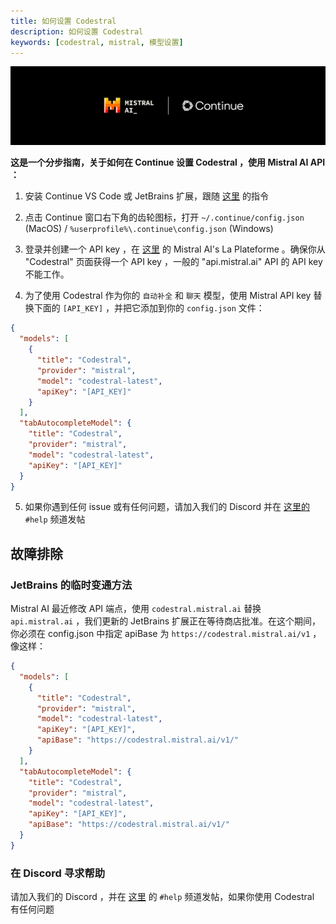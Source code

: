 ```yaml
---
title: 如何设置 Codestral
description: 如何设置 Codestral
keywords: [codestral, mistral, 模型设置]
---
```


![mistral x continue](../../../../../../static/img/mistral-x-continue.png)

**这是一个分步指南，关于如何在 Continue 设置 Codestral ，使用 Mistral AI API ：**

1. 安装 Continue VS Code 或 JetBrains 扩展，跟随 [这里](../../getting-started/install.md) 的指令

2. 点击 Continue 窗口右下角的齿轮图标，打开 `~/.continue/config.json` (MacOS) / `%userprofile%\.continue\config.json` (Windows)

3. 登录并创建一个 API key ，在 [这里](https://console.mistral.ai/codestral) 的 Mistral AI's La Plateforme 。确保你从 "Codestral" 页面获得一个 API key ，一般的 "api.mistral.ai" API 的 API key 不能工作。

4. 为了使用 Codestral 作为你的 `自动补全` 和 `聊天` 模型，使用 Mistral API key 替换下面的 `[API_KEY]` ，并把它添加到你的 `config.json` 文件：

```json title="config.json"
{
  "models": [
    {
      "title": "Codestral",
      "provider": "mistral",
      "model": "codestral-latest",
      "apiKey": "[API_KEY]"
    }
  ],
  "tabAutocompleteModel": {
    "title": "Codestral",
    "provider": "mistral",
    "model": "codestral-latest",
    "apiKey": "[API_KEY]"
  }
}
```

5. 如果你遇到任何 issue 或有任何问题，请加入我们的 Discord 并在 [这里的](https://discord.gg/EfJEfdFnDQ) `#help` 频道发帖

## 故障排除

### JetBrains 的临时变通方法

Mistral AI 最近修改 API 端点，使用 `codestral.mistral.ai` 替换 `api.mistral.ai` ，我们更新的 JetBrains 扩展正在等待商店批准。在这个期间，你必须在 config.json 中指定 apiBase 为 `https://codestral.mistral.ai/v1` ，像这样：

```json title="config.json"
{
  "models": [
    {
      "title": "Codestral",
      "provider": "mistral",
      "model": "codestral-latest",
      "apiKey": "[API_KEY]",
      "apiBase": "https://codestral.mistral.ai/v1/"
    }
  ],
  "tabAutocompleteModel": {
    "title": "Codestral",
    "provider": "mistral",
    "model": "codestral-latest",
    "apiKey": "[API_KEY]",
    "apiBase": "https://codestral.mistral.ai/v1/"
  }
}
```

### 在 Discord 寻求帮助

请加入我们的 Discord ，并在 [这里](https://discord.gg/EfJEfdFnDQ) 的 `#help` 频道发帖，如果你使用 Codestral 有任何问题
